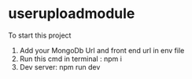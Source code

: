 # useruploadmodule

To start this project 
1. Add your MongoDb Url and front end url in env file
2. Run this cmd in terminal : npm i
3. Dev server: npm run dev